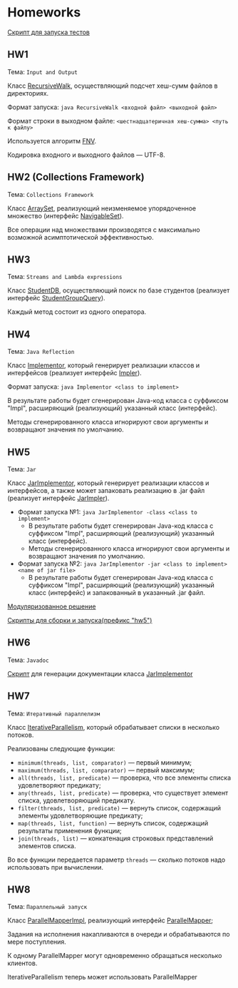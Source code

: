 # Homeworks
[Скрипт для запуска тестов](scripts/hw_test.sh)

## HW1
Тема: `Input and Output`

Класс [RecursiveWalk](java/ru/ifmo/rain/valeyev/walk/RecursiveWalk.java), осуществляющий подсчет хеш-сумм файлов в директориях.

Формат запуска: `java RecursiveWalk <входной файл> <выходной файл>`

Формат строки в выходном файле: `<шестнадцатеричная хеш-сумма> <путь к файлу>`

Используется алгоритм [FNV](https://ru.wikipedia.org/wiki/FNV.html).

Кодировка входного и выходного файлов — UTF-8.

## HW2 (Collections Framework)
Тема: `Collections Framework`

Класс [ArraySet](java/ru/ifmo/rain/valeyev/arrayset/ArraySet.java), реализующий неизменяемое упорядоченное множество (интерфейс [NavigableSet](https://docs.oracle.com/en/java/javase/11/docs/api/java.base/java/util/NavigableSet.html)).

Все операции над множествами производятся с максимально возможной асимптотической эффективностью.

## HW3
Тема: `Streams and Lambda expressions`

Класс [StudentDB](java/ru/ifmo/rain/valeyev/student/StudentDB.java), осуществляющий поиск по базе студентов (реализует интерфейс [StudentGroupQuery](../modules/info.kgeorgiy.java.advanced.student/info/kgeorgiy/java/advanced/student/StudentGroupQuery.java)).

Каждый метод состоит из одного оператора.

## HW4
Тема: `Java Reflection`

Класс [Implementor](java/ru/ifmo/rain/valeyev/implementor/Implementor.java), который генерирует реализации классов и интерфейсов (реализует интерфейс [Impler](../modules/info.kgeorgiy.java.advanced.implementor/info/kgeorgiy/java/advanced/implementor/Impler.java)).

Формат запуска: `java Implementor <class to implement>`

В результате работы будет сгенерирован Java-код класса с суффиксом "Impl", расширяющий (реализующий) указанный класс (интерфейс).

Методы сгенерированного класса игнорируют свои аргументы и возвращают значения по умолчанию.

## HW5
Тема: `Jar`

Класс [JarImplementor](java/ru/ifmo/rain/valeyev/implementor/JarImplementor.java), который генерирует реализации классов и интерфейсов, а также может запаковать реализацию в .jar файл (реализует интерфейс [JarImpler](../modules/info.kgeorgiy.java.advanced.implementor/info/kgeorgiy/java/advanced/implementor/JarImpler.java)).

* Формат запуска №1: `java JarImplementor -class <class to implement>`
  * В результате работы будет сгенерирован Java-код класса с суффиксом "Impl", расширяющий (реализующий) указанный класс (интерфейс).
  * Методы сгенерированного класса игнорируют свои аргументы и возвращают значения по умолчанию.
* Формат запуска №2: `java JarImplementor -jar <class to implement> <name of jar file>`
  * В результате работы будет сгенерирован Java-код класса с суффиксом "Impl", расширяющий (реализующий) указанный класс (интерфейс) и запакованный в указанный .jar файл.

[Модуляризованное решение](java-modules/ru.ifmo.rain.valeyev.implementor/)

[Скрипты для сборки и запуска(префикс "hw5")](scripts/)

## HW6
Тема: `Javadoc`

[Скрипт](scripts/hw6_javadoc.sh) для генерации документации класса [JarImplementor](java/ru/ifmo/rain/valeyev/implementor/JarImplementor.java)

## HW7
Тема: `Итеративный параллелизм`

Класс [IterativeParallelism](java/ru/ifmo/rain/valeyev/concurrent/IterativeParallelism.java), который обрабатывает списки в несколько потоков.

Реализованы следующие функции:

* `minimum(threads, list, comparator)` — первый минимум;
* `maximum(threads, list, comparator)` — первый максимум;
* `all(threads, list, predicate)` — проверка, что все элементы списка удовлетворяют предикату;
* `any(threads, list, predicate)` — проверка, что существует элемент списка, удовлетворяющий предикату.
* `filter(threads, list, predicate)` — вернуть список, содержащий элементы удовлетворяющие предикату;
* `map(threads, list, function)` — вернуть список, содержащий результаты применения функции;
* `join(threads, list)` — конкатенация строковых представлений элементов списка.

Во все функции передается параметр `threads` — сколько потоков надо использовать при вычислении.

## HW8
Тема: `Параллельный запуск`

Класс [ParallelMapperImpl](/java/ru/ifmo/rain/valeyev/mapper/ParallelMapperImpl), реализующий интерфейс [ParallelMapper](../modules/info.kgeorgiy.java.advanced.mapper/info/kgeorgiy/java/advanced/mapper/ParallelMapper.java);

Задания на исполнения накапливаются в очереди и обрабатываются по мере поступления.

К одному ParallelMapper могут одновременно обращаться несколько клиентов.

IterativeParallelism теперь может использовать ParallelMapper
